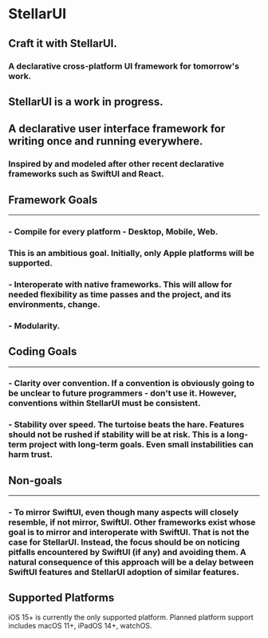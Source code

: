 # StellarUI

## Craft it with StellarUI.
### A declarative cross-platform UI framework for tomorrow's work.

## StellarUI is a work in progress.

## A declarative user interface framework for writing once and running everywhere.
### Inspired by and modeled after other recent declarative frameworks such as SwiftUI and React.

## Framework Goals
---
### - Compile for every platform - Desktop, Mobile, Web.
### This is an ambitious goal. Initially, only Apple platforms will be supported.
### - Interoperate with native frameworks. This will allow for needed flexibility as time passes and the project, and its environments, change.
### - Modularity.

## Coding Goals
---
### - Clarity over convention. If a convention is obviously going to be unclear to future programmers - don't use it. However, conventions within StellarUI must be consistent.
### - Stability over speed. The turtoise beats the hare. Features should not be rushed if stability will be at risk. This is a long-term project with long-term goals. Even small instabilities can harm trust.

## Non-goals
---
### - To mirror SwiftUI, even though many aspects will closely resemble, if not mirror, SwiftUI. Other frameworks exist whose goal is to mirror and interoperate with SwiftUI. That is not the case for StellarUI. Instead, the focus should be on noticing pitfalls encountered by SwiftUI (if any) and avoiding them. A natural consequence of this approach will be a delay between SwiftUI features and StellarUI adoption of similar features. 

## Supported Platforms
iOS 15+ is currently the only supported platform. Planned platform support includes macOS 11+, iPadOS 14+, watchOS.

